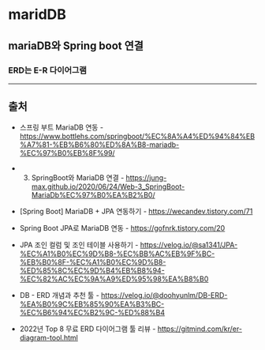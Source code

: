 # maridDB

## mariaDB와 Spring boot 연결

### ERD는 E-R 다이어그램

---

## 출처

- 스프링 부트 MariaDB 연동 - <https://www.bottlehs.com/springboot/%EC%8A%A4%ED%94%84%EB%A7%81-%EB%B6%80%ED%8A%B8-mariadb-%EC%97%B0%EB%8F%99/>
- 3. SpringBoot와 MariaDB 연결 - <https://jung-max.github.io/2020/06/24/Web-3_SpringBoot-MariaDb%EC%97%B0%EA%B2%B0/>
- [Spring Boot] MariaDB + JPA 연동하기 - <https://wecandev.tistory.com/71>
- Spring Boot JPA로 MariaDB 연동 - <https://gofnrk.tistory.com/20>

- JPA 조인 컬럼 및 조인 테이블 사용하기 - <https://velog.io/@sa1341/JPA-%EC%A1%B0%EC%9D%B8-%EC%BB%AC%EB%9F%BC-%EB%B0%8F-%EC%A1%B0%EC%9D%B8-%ED%85%8C%EC%9D%B4%EB%B8%94-%EC%82%AC%EC%9A%A9%ED%95%98%EA%B8%B0>

- DB - ERD 개념과 추천 툴 - <https://velog.io/@doohyunlm/DB-ERD-%EA%B0%9C%EB%85%90%EA%B3%BC-%EC%B6%94%EC%B2%9C-%ED%88%B4>
- 2022년 Top 8 무료 ERD 다이어그램 툴 리뷰 - <https://gitmind.com/kr/er-diagram-tool.html>
